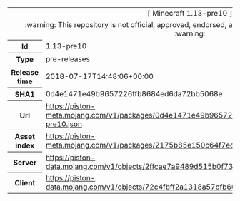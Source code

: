 <html><table>
<tr><td colspan="2" align="center"><img width="0" height="0"><br/>⌈ Minecraft 1.13-pre10 ⌋<br/><img width="0" height="0"></td></tr>
<tr><td colspan="2" align="center"><img width="0" height="0"><br/>
:warning: This repository is not official, approved, endorsed, associated or connected with Mojang :warning:
<br/><img width="0" height="0"></td></tr>
<tr><th>Id</th><td>1.13-pre10</td></tr>
<tr><th>Type</th><td>pre-releases</td></tr>
<tr><th>Release time</th><td>2018-07-17T14:48:06+00:00</td></tr>
<tr><th>SHA1</th><td>0d4e1471e49b9657226ffb8684ed6da72bb5068e</td></tr>
<tr><th>Url</th><td><a href="https://piston-meta.mojang.com/v1/packages/0d4e1471e49b9657226ffb8684ed6da72bb5068e/1.13-pre10.json">https://piston-meta.mojang.com/v1/packages/0d4e1471e49b9657226ffb8684ed6da72bb5068e/1.13-pre10.json</a></td></tr>
<tr><th>Asset index</th><td><a href="https://piston-meta.mojang.com/v1/packages/2175b85e150c64f7ed285e7624b87c18cd992497/1.13.json">https://piston-meta.mojang.com/v1/packages/2175b85e150c64f7ed285e7624b87c18cd992497/1.13.json</a></td></tr>
<tr><th>Server</th><td><a href="https://piston-data.mojang.com/v1/objects/2ffcae7a9489d515b0f733430923ef974dffd56b/server.jar">https://piston-data.mojang.com/v1/objects/2ffcae7a9489d515b0f733430923ef974dffd56b/server.jar</a></td></tr>
<tr><th>Client</th><td><a href="https://piston-data.mojang.com/v1/objects/72c4fbff2a1318a57bfb66e325055064a13378a8/client.jar">https://piston-data.mojang.com/v1/objects/72c4fbff2a1318a57bfb66e325055064a13378a8/client.jar</a></td></tr>
</table></html>